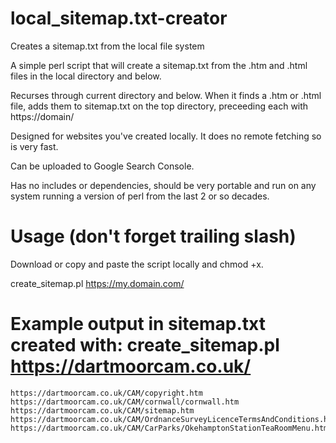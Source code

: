 # local_sitemap.txt-creator
Creates a sitemap.txt from the local file system

A simple perl script that will create a sitemap.txt from the .htm and .html files in the local directory and below. 

Recurses through current directory and below. When it finds a .htm or .html file, adds them to sitemap.txt on the top directory, preceeding each with https://domain/

Designed for websites you've created locally. It does no remote fetching so is very fast. 

Can be uploaded to Google Search Console.

Has no includes or dependencies, should be very portable and run on any system running a version of perl from the last 2 or so decades.

# Usage (don't forget trailing slash)

Download or copy and paste the script locally and chmod +x. 

create_sitemap.pl https://my.domain.com/

# Example output in sitemap.txt created with: create_sitemap.pl https://dartmoorcam.co.uk/

```
https://dartmoorcam.co.uk/CAM/copyright.htm
https://dartmoorcam.co.uk/CAM/cornwall/cornwall.htm
https://dartmoorcam.co.uk/CAM/sitemap.htm
https://dartmoorcam.co.uk/CAM/OrdnanceSurveyLicenceTermsAndConditions.htm
https://dartmoorcam.co.uk/CAM/CarParks/OkehamptonStationTeaRoomMenu.htm
```
